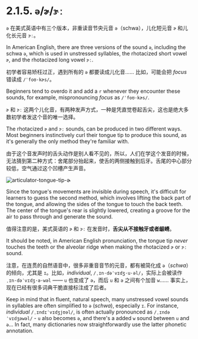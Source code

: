 # 2.1.5. `ə`/`ɚ`/`ɝː`

`ə` 在美式英语中有三个版本，非重读音节央元音 `ə`（schwa），儿化短元音 `ɚ` 和儿化长元音 `ɝː`。

In American English, there are three versions of the sound `ə`, including the schwa `ə`, which is used in unstressed syllables, the rhotacized short vowel `ɚ`, and the rhotacized long vowel `ɝː`.

初学者容易矫枉过正，遇到所有的 `ə` 都要读成儿化音…… 比如，可能会把 *focus* 错读成 `/ˈfoʊ·kɚs/`<span class="speak-word-inline" data-audio-other="/audios/us/focurs-us.mp3"></span>。

Beginners tend to overdo it and add a `r` whenever they encounter these sounds, for example, mispronouncing *focus* as `/ˈfoʊ·kɚs/`<span class="speak-word-inline" data-audio-other="/audios/us/focurs-us.mp3"></span>.

`ɚ` 和 `ɝː` 这两个儿化音，有两种发声方式，一种是凭直觉卷起舌尖，这也是绝大多数初学者发这个音的唯一选择。

The rhotacized `ɚ` and `ɝː` sounds, can be produced in two different ways. Most beginners instinctively curl their tongue tip to produce this sound, as it's generally the only method they're familiar with.

由于这个音发声时的舌头动作是别人看不见的，所以，人们在学这个发音的时候，无法猜到第二种方式：舍尾部分抬起来，使舌的两侧接触到后牙。舌尾的中心部分较低，空气通过这个凹槽产生声音。

![articulator-tongue-tip-ɚ](/images/articulator-tongue-tip-ɚ.svg)

Since the tongue's movements are invisible during speech, it's difficult for learners to guess the second method, which involves lifting the back part of the tongue, and allowing the sides of the tongue to touch the back teeth. The center of the tongue's rear is slightly lowered, creating a groove for the air to pass through and generate the sound.

值得注意的是，美式英语的 `ɚ` 和 `ɝː` 在发音时，**舌尖从不接触牙或者龈嵴**。

It should be noted, in American English pronunciation, the tongue tip *never* touches the teeth or the alveolar ridge when making the rhotacized `ɚ` or `ɝː` sound.

注意，在连贯的自然语音中，很多非重音音节的元音，都有被简化成 `ə`（*schwa*）的倾向，尤其是 `ɪ`。比如，*individual*, `/ˌɪn·dəˈvɪdʒ·u·əl/`，实际上会被读作 `ˌɪn·dəˈvɪdʒ·ə·wəl`<span class="speak-word-inline" data-audio-us-male="/audios/us/individual-us-male.mp3" data-audio-us-female="/audios/us/individual-us-female.mp3"></span> —— `u` 也变成了 `ə`，而后 `u` 和 `ə` 之间有个加音 `w`…… 事实上，现在已经有很多词典干脆直接标注成了后者。

Keep in mind that in fluent, natural speech, many unstressed vowel sounds in syllables are often simplified to `ə` (*schwa*), especially `ɪ`. For instance, *individual*  `/ˌɪndɪˈvɪdʒjʊəl/`, is often actually pronounced as `/ˌɪndəˈvɪdʒəwəl/`<span class="speak-word-inline" data-audio-us-male="/audios/us/individual-us-male.mp3" data-audio-us-female="/audios/us/individual-us-female.mp3"></span> - `u` also becomes `ə`, and there's a added `w` sound between `u` and `ə`… In fact, many dictionaries now straightforwardly use the latter phonetic annotation.
